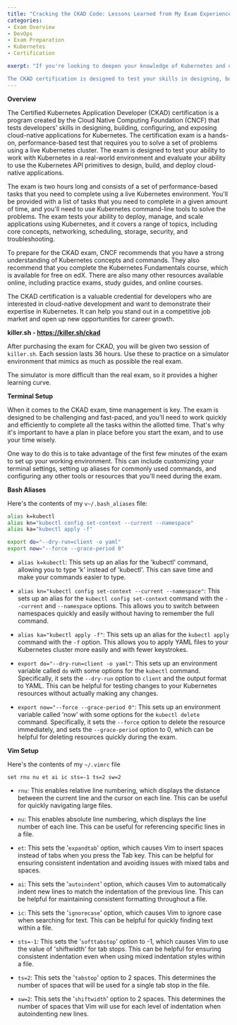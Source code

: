 ```yaml
---
title: "Cracking the CKAD Code: Lessons Learned from My Exam Experience"
categories:
- Exam Overview
- DevOps
- Exam Preparation
- Kubernetes
- Certification

exerpt: "If you're looking to deepen your knowledge of Kubernetes and demonstrate your expertise to potential employers, the Certified Kubernetes Application Developer (CKAD) certification is a great way to do so. As someone who recently passed the CKAD exam, I can attest to the value of this certification and the benefits it can bring.

The CKAD certification is designed to test your skills in designing, building, and deploying cloud-native applications using Kubernetes. It's a hands-on exam that requires you to complete a set of tasks within a given time frame, using a real Kubernetes cluster. This means you need to be comfortable with the command line and able to work quickly and efficiently in a Kubernetes environment."
---
```


**Overview**

The Certified Kubernetes Application Developer (CKAD) certification is a program created by the Cloud Native Computing Foundation (CNCF) that tests developers' skills in designing, building, configuring, and exposing cloud-native applications for Kubernetes. The certification exam is a hands-on, performance-based test that requires you to solve a set of problems using a live Kubernetes cluster. The exam is designed to test your ability to work with Kubernetes in a real-world environment and evaluate your ability to use the Kubernetes API primitives to design, build, and deploy cloud-native applications.

The exam is two hours long and consists of a set of performance-based tasks that you need to complete using a live Kubernetes environment. You'll be provided with a list of tasks that you need to complete in a given amount of time, and you'll need to use Kubernetes command-line tools to solve the problems. The exam tests your ability to deploy, manage, and scale applications using Kubernetes, and it covers a range of topics, including core concepts, networking, scheduling, storage, security, and troubleshooting.

To prepare for the CKAD exam, CNCF recommends that you have a strong understanding of Kubernetes concepts and commands. They also recommend that you complete the Kubernetes Fundamentals course, which is available for free on edX. There are also many other resources available online, including practice exams, study guides, and online courses.

The CKAD certification is a valuable credential for developers who are interested in cloud-native development and want to demonstrate their expertise in Kubernetes. It can help you stand out in a competitive job market and open up new opportunities for career growth.

**killer.sh - https://killer.sh/ckad**

After purchasing the exam for CKAD, you will be given two session of `killer.sh`. Each session lasts 36 hours. Use these to practice on a simulator environment that mimics as much as possible the real exam.

The simulator is more difficult than the real exam, so it provides a higher learning curve.

**Terminal Setup**

When it comes to the CKAD exam, time management is key. The exam is designed to be challenging and fast-paced, and you'll need to work quickly and efficiently to complete all the tasks within the allotted time. That's why it's important to have a plan in place before you start the exam, and to use your time wisely.

One way to do this is to take advantage of the first few minutes of the exam to set up your working environment. This can include customizing your terminal settings, setting up aliases for commonly used commands, and configuring any other tools or resources that you'll need during the exam.

**Bash Aliases**

Here's the contents of my `v~/.bash_aliases` file:

```bash
alias k=kubectl
alias kn="kubectl config set-context --current --namespace"
alias ka="kubectl apply -f"

export do="--dry-run=client -o yaml"
export now="--force --grace-period 0"
```

- `alias k=kubectl`: This sets up an alias for the 'kubectl' command, allowing you to type 'k' instead of 'kubectl'. This can save time and make your commands easier to type.

- `alias kn="kubectl config set-context --current --namespace"`: This sets up an alias for the `kubectl config set-context` command with the `--current` and `--namespace` options. This allows you to switch between namespaces quickly and easily without having to remember the full command.

- `alias ka="kubectl apply -f"`: This sets up an alias for the `kubectl apply` command with the `-f` option. This allows you to apply YAML files to your Kubernetes cluster more easily and with fewer keystrokes.

- `export do="--dry-run=client -o yaml"`: This sets up an environment variable called `do` with some options for the `kubectl` command. Specifically, it sets the `--dry-run` option to `client` and the output format to YAML. This can be helpful for testing changes to your Kubernetes resources without actually making any changes.

- `export now="--force --grace-period 0"`: This sets up an environment variable called 'now' with some options for the `kubectl delete` command. Specifically, it sets the `--force` option to delete the resource immediately, and sets the `--grace-period` option to 0, which can be helpful for deleting resources quickly during the exam.

**Vim Setup**

Here's the contents of my `~/.vimrc` file

```arduino
set rnu nu et ai ic sts=-1 ts=2 sw=2
```

- `rnu`: This enables relative line numbering, which displays the distance between the current line and the cursor on each line. This can be useful for quickly navigating large files.

- `nu`: This enables absolute line numbering, which displays the line number of each line. This can be useful for referencing specific lines in a file.

- `et`: This sets the '`expandtab`' option, which causes Vim to insert spaces instead of tabs when you press the Tab key. This can be helpful for ensuring consistent indentation and avoiding issues with mixed tabs and spaces.

- `ai`: This sets the '`autoindent`' option, which causes Vim to automatically indent new lines to match the indentation of the previous line. This can be helpful for maintaining consistent formatting throughout a file.

- `ic`: This sets the '`ignorecase`' option, which causes Vim to ignore case when searching for text. This can be helpful for quickly finding text within a file.

- `sts=-1`: This sets the '`softtabstop`' option to -1, which causes Vim to use the value of 'shiftwidth' for tab stops. This can be helpful for ensuring consistent indentation even when using mixed indentation styles within a file.

- `ts=2`: This sets the '`tabstop`' option to 2 spaces. This determines the number of spaces that will be used for a single tab stop in the file.

- `sw=2`: This sets the '`shiftwidth`' option to 2 spaces. This determines the number of spaces that Vim will use for each level of indentation when autoindenting new lines.

